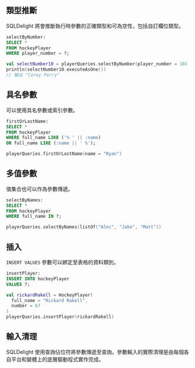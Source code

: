 ## 類型推斷

SQLDelight 將會推斷執行時參數的正確類型和可為空性，包括自訂欄位類型。

```sql
selectByNumber:
SELECT *
FROM hockeyPlayer
WHERE player_number = ?;
```

```kotlin
val selectNumber10 = playerQueries.selectByNumber(player_number = 10)
println(selectNumber10.executeAsOne())
// 輸出 "Corey Perry"
```

## 具名參數

可以使用具名參數或索引參數。

```sql
firstOrLastName:
SELECT *
FROM hockeyPlayer
WHERE full_name LIKE ('% ' || :name)
OR full_name LIKE (:name || ' %');
```

```kotlin
playerQueries.firstOrLastName(name = "Ryan")
```

## 多值參數

值集合也可以作為參數傳遞。

```sql
selectByNames:
SELECT *
FROM hockeyPlayer
WHERE full_name IN ?;
```

```kotlin
playerQueries.selectByNames(listOf("Alec", "Jake", "Matt"))
```

## 插入

`INSERT VALUES` 參數可以綁定至表格的資料類別。

```sql
insertPlayer:
INSERT INTO hockeyPlayer
VALUES ?;
```

```kotlin
val rickardRakell = HockeyPlayer(
  full_name = "Rickard Rakell",
  number = 67
)
playerQueries.insertPlayer(rickardRakell)
```

## 輸入清理

SQLDelight 使用查詢佔位符將參數傳遞至查詢。參數輸入的實際清理是由每個各自平台和變體上的底層驅動程式實作完成。